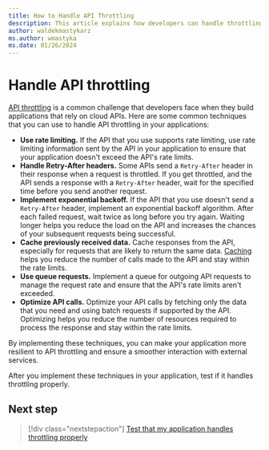 ```yaml
---
title: How to Handle API Throttling
description: This article explains how developers can handle throttling in their applications.
author: waldekmastykarz
ms.author: wmastyka
ms.date: 01/26/2024
---
```


# Handle API throttling

[API throttling](./what-is-throttling.md) is a common challenge that developers face when they build applications that rely on cloud APIs. Here are some common techniques that you can use to handle API throttling in your applications:

- **Use rate limiting.** If the API that you use supports rate limiting, use rate limiting information sent by the API in your application to ensure that your application doesn't exceed the API's rate limits.
- **Handle Retry-After headers.** Some APIs send a `Retry-After` header in their response when a request is throttled. If you get throttled, and the API sends a response with a `Retry-After` header, wait for the specified time before you send another request.
- **Implement exponential backoff.** If the API that you use doesn't send a `Retry-After` header, implement an exponential backoff algorithm. After each failed request, wait twice as long before you try again. Waiting longer helps you reduce the load on the API and increases the chances of your subsequent requests being successful.
- **Cache previously received data.** Cache responses from the API, especially for requests that are likely to return the same data. [Caching](./what-is-caching.md) helps you reduce the number of calls made to the API and stay within the rate limits.
- **Use queue requests.** Implement a queue for outgoing API requests to manage the request rate and ensure that the API's rate limits aren't exceeded.
- **Optimize API calls.** Optimize your API calls by fetching only the data that you need and using batch requests if supported by the API. Optimizing helps you reduce the number of resources required to process the response and stay within the rate limits.

By implementing these techniques, you can make your application more resilient to API throttling and ensure a smoother interaction with external services.

After you implement these techniques in your application, test if it handles throttling properly.

## Next step

> [!div class="nextstepaction"]
> [Test that my application handles throttling properly](../how-to/test-that-my-application-handles-throttling-properly.md)
